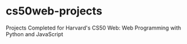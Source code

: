 # cs50web-projects
Projects Completed for Harvard's CS50 Web: Web Programming with Python and JavaScript
